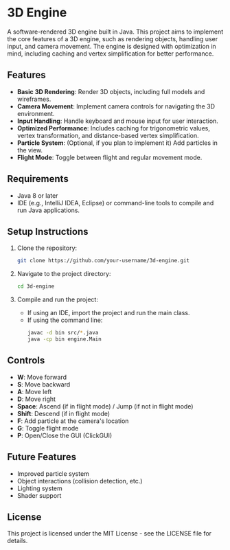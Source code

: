 # 3D Engine

A software-rendered 3D engine built in Java. This project aims to implement the core features of a 3D engine, such as rendering objects, handling user input, and camera movement. The engine is designed with optimization in mind, including caching and vertex simplification for better performance.

## Features
- **Basic 3D Rendering**: Render 3D objects, including full models and wireframes.
- **Camera Movement**: Implement camera controls for navigating the 3D environment.
- **Input Handling**: Handle keyboard and mouse input for user interaction.
- **Optimized Performance**: Includes caching for trigonometric values, vertex transformation, and distance-based vertex simplification.
- **Particle System**: (Optional, if you plan to implement it) Add particles in the view.
- **Flight Mode**: Toggle between flight and regular movement mode.

## Requirements
- Java 8 or later
- IDE (e.g., IntelliJ IDEA, Eclipse) or command-line tools to compile and run Java applications.

## Setup Instructions
1. Clone the repository:
    ```bash
    git clone https://github.com/your-username/3d-engine.git
    ```

2. Navigate to the project directory:
    ```bash
    cd 3d-engine
    ```

3. Compile and run the project:
    - If using an IDE, import the project and run the main class.
    - If using the command line:
      ```bash
      javac -d bin src/*.java
      java -cp bin engine.Main
      ```

## Controls
- **W**: Move forward
- **S**: Move backward
- **A**: Move left
- **D**: Move right
- **Space**: Ascend (if in flight mode) / Jump (if not in flight mode)
- **Shift**: Descend (if in flight mode)
- **F**: Add particle at the camera's location
- **G**: Toggle flight mode
- **P**: Open/Close the GUI (ClickGUI)

## Future Features
- Improved particle system
- Object interactions (collision detection, etc.)
- Lighting system
- Shader support

## License
This project is licensed under the MIT License - see the LICENSE file for details.
